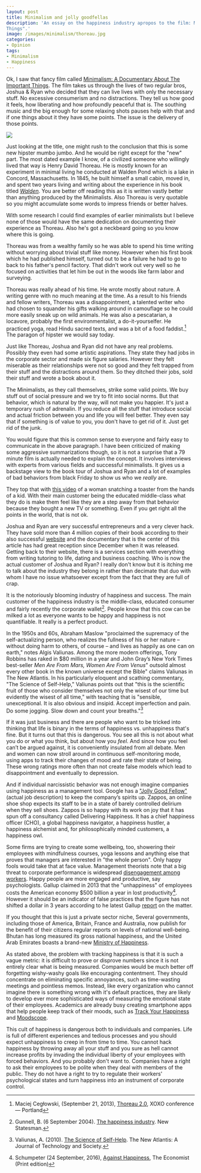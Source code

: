 ```yaml
---
layout: post
title: Minimalism and jolly goodfellas
description: 'An essay on the happiness industry apropos to the film: Minimalism: "A Documentary About The Important
Things".'
image: /images/minimalism/thoreau.jpg
categories:
- Opinion
tags:
- Minimalism
- Happiness
---
```


Ok, I saw that fancy film called [Minimalism: A Documentary About The Important Things](https://minimalismfilm.com). The film takes us through the lives of two regular bros, Joshua & Ryan who decided that they can live lives with only the necessary stuff. No excessive consumerism and no distractions. They tell us how good it feels, how liberating and how profoundly peaceful that is. The southing music and the big enough for some relaxing shots pauses help with that and if one things about it they have some points. The issue is the delivery of those points.

<img class="img-left" src="/images{{ page.id }}/thoreau.jpg">

Just looking at the title, one might rush to the conclusion that this is some new hipster mumbo jumbo. And he would be right except for the "new" part. The most dated example I know, of a civilized someone who willingly lived that way is Henry David Thoreau. He is mostly known for an experiment in minimal living he conducted at Walden Pond which is a lake in Concord, Massachusetts. In 1845, he built himself a small cabin, moved in, and spent two years living and writing about the experience in his book titled [*Walden*](http://thoreau.eserver.org/walden00.html). You are better off reading this as it is written vastly better than anything produced by the Minimalists. Also Thoreau is very quotable so you might accumulate some words to impress friends or better halves.

With some research I could find examples of earlier minimalists but I believe none of those would have the same dedication on documenting their experience as Thoreau. Also he's got a neckbeard going so you know where this is going.

Thoreau was from a wealthy family so he was able to spend his time writing without worrying about trivial stuff like money. However when his first book which he had published himself, turned out to be a failure he had to go to back to his father's pencil factory. That didn't work out very well so he focused on activities that let him be out in the woods like farm labor and surveying.

Thoreau was really ahead of his time. He wrote mostly about nature. A writing genre with no much meaning at the time. As a result to his friends and fellow writers, Thoreau was a disappointment, a talented writer who had chosen to squander his gifts walking around in camouflage so he could more easily sneak up on wild animals. He was also a pescatarian, a locavore, probably the first environmentalist, a do-it-yourselfer. He practiced yoga, read Hindu sacred texts, and was a bit of a food faddist.[^1] The paragon of hipster we would say today.

[^1]: Maciej Cegłowski, (September 21, 2013), [Thoreau 2.0](http://idlewords.com/talks/thoreau_2.0.htm), XOXO conference &mdash; Portland

Just like Thoreau, Joshua and Ryan did not have any real problems. Possibly they even had some artistic aspirations. They state they had jobs in the corporate sector and made six figure salaries. However they felt miserable as their relationships were not so good and they felt trapped from their stuff and the distractions around them. So they ditched their jobs, sold their stuff and wrote a book about it.

The Minimalists, as they call themselves, strike some valid points. We buy stuff out of social pressure and we try to fit into social norms. But that behavior, which is natural by the way, will not make you happier. It's just a temporary rush of adrenalin. If you reduce all the stuff that introduce social and actual friction between you and life you will feel better. They even say that if something is of value to you, you don't have to get rid of it. Just get rid of the junk.

You would figure that this is common sense to everyone and fairly easy to communicate in the above paragraph. I have been criticized of making some aggressive summarizations though, so it is not a surprise that a 79 minute film is actually needed to explain the concept. It involves interviews with experts from various fields and successful minimalists. It gives us a backstage view to the book tour of Joshua and Ryan and a lot of examples of bad behaviors from black Friday to show us who we *really* are.

They top that with [this video](https://www.youtube.com/watch?v=y7nMTUs4AHU) of a woman snatching a toaster from the hands of a kid. With their main customer being the educated middle-class what they do is make them feel like they are a step away from that behavior because they bought a new TV or something. Even if you get right all the points in the world, that is not ok.

Joshua and Ryan are very successful entrepreneurs and a very clever hack. They have sold more than 4 million copies of their book according to their also successful [website](http://www.theminimalists.com) and the documentary that is the center of this article has had great reception since December when it was released. Getting back to their website, there is a services section with everything from writing tutoring to life, dating and business coaching. Who is now the actual customer of Joshua and Ryan? I really don't know but it is itching me to talk about the industry they belong in rather than decimate that duo with whom I have no issue whatsoever except from the fact that they are full of crap.

It is the notoriously blooming industry of happiness and success. The main customer of the happiness industry is the middle-class, educated consumer and fairly recently the corporate wallet[^2]. People know that this cow can be milked a lot as everyone wants to be happy and happiness is not quantifiable. It really is a perfect product.

[^2]: Gunnell, B. (6 September 2004). [The happiness industry](http://www.newstatesman.com/node/160445). New Statesman.

In the 1950s and 60s, Abraham Maslow "proclaimed the supremacy of the self-actualizing person, who realizes the fullness of his or her nature – without doing harm to others, of course – and lives as happily as one can on earth," notes Algis Valiunas. Among the more modern offerings, Tony Robbins has raked in $80 million in a year and John Gray’s New York Times best-seller *Men Are From Mars, Women Are From Venus*" outsold almost every other book in the known universe except the Bible" claims Valiunas in The New Atlantis. In his particularly eloquent and scathing commentary, "The Science of Self-Help," Valiunas points out that "this is the scientific fruit of those who consider themselves not only the wisest of our time but evidently the wisest of all time," with teaching that is "sensible, unexceptional. It is also obvious and insipid. Accept imperfection and pain. Do some jogging. Slow down and count your breaths."[^3]

[^3]: Valiunas, A. (2010). [The Science of Self-Help](http://www.thenewatlantis.com/publications/the-science-of-self-help). The New Atlantis: A Journal of Technology and Society.

If it was just business and there are people who want to be tricked into thinking that life is binary in the terms of happiness vs. unhappiness that's fine. But it turns out that this is dangerous. You see all this is not about what you do or what you think, but about how you *feel*. And since how you feel can’t be argued against, it is conveniently insulated from all debate. Men and women can now stroll around in continuous self-monitoring mode, using apps to track their changes of mood and rate their state of being. These wrong ratings more often than not create false models which lead to disappointment and eventually to depression.

And if individual narcissistic behavior was not enough imagine companies using happiness as a management tool. Google has a ["Jolly Good Fellow"](http://www.businessinsider.com/google-jolly-good-fellow-chade-meng-tan-2015-9) (actual job description) to keep the company’s spirits up. Zappos, an online shoe shop expects its staff to be in a state of barely controlled delirium when they sell shoes. Zappos is so happy with its work on joy that it has spun off a consultancy called Delivering Happiness. It has a chief happiness officer (CHO), a global happiness navigator, a happiness hustler, a happiness alchemist and, for philosophically minded customers, a happiness owl.

Some firms are trying to create some wellbeing, too, showering their employees with mindfulness courses, yoga lessons and anything else that proves that managers are interested in "the whole person". Only happy fools would take that at face value. Management theorists note that a big threat to corporate performance is widespread [disengagement among workers](http://www.forbes.com/sites/larrymyler/2013/09/02/why-are-70-of-employees-disengaged-and-what-can-you-do-about-it/#473120ee5649). Happy people are more engaged and productive, say psychologists. Gallup claimed in 2013 that the "unhappiness" of employees costs the American economy $500 billion a year in lost productivity[^4]. However it should be an indicator of  false practices that the figure has not shifted a dollar in 3 years according to  he latest Gallup [report](http://www.gallup.com/poll/165269/worldwide-employees-engaged-work.aspx) on the matter.

[^4]: Schumpeter (24 September, 2016), [Against Happiness](http://www.economist.com/news/business-and-finance/21707502-companies-try-turn-happiness-management-tool-are-overstepping-mark), The Economist (Print edition)

If you thought that this is just a private sector niche, Several governments, including those of America, Britain, France and Australia, now publish for the benefit of their citizens regular reports on levels of national well-being. Bhutan has long measured its gross national happiness, and the United Arab Emirates boasts a brand-new [Ministry of Happiness](https://uaecabinet.ae/en/details/cabinet-members/her-excellency-ohoud-bint-khalfan-al-roumi).

As stated above, the problem with tracking happiness is that it is such a vague metric: it is difficult to prove or disprove numbers since it is not entirely clear what is being measured. Companies would be much better off forgetting wishy-washy goals like encouraging contentment. They should concentrate on eliminating specific annoyances, such as time-wasting meetings and pointless memos. Instead, like every organization who cannot imagine there is something wrong with it's default practices, they are likely to develop ever more sophisticated ways of measuring the emotional state of their employees. Academics are already busy creating smartphone apps that help people keep track of their moods, such as [Track Your Happiness](https://www.trackyourhappiness.org) and [Moodscope](https://www.moodscope.com). 

This cult of happiness is dangerous both to individuals and companies. Life is full of different experiences and tedious processes and you should expect unhappiness to creep in from time to time. You cannot hack happiness by throwing away all your stuff and you sure as hell cannot increase profits by invading the individual liberty of your employees with forced behaviors. And you probably don't want to. Companies have a right to ask their employees to be polite when they deal with members of the public. They do not have a right to try to regulate their workers' psychological states and turn happiness into an  instrument of corporate control.